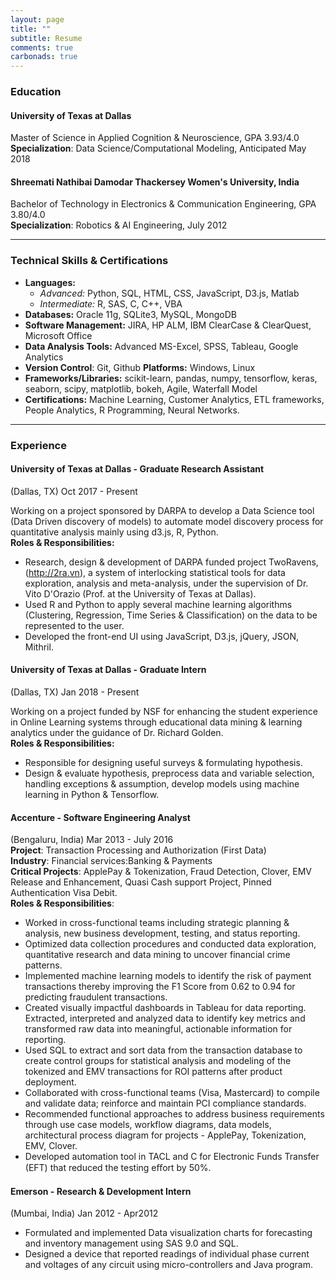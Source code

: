 ```yaml
---
layout: page
title: ""
subtitle: Resume
comments: true
carbonads: true
---
```


### Education

#### <span class="fa fa-graduation-cap about-icon"></span>  University of Texas at Dallas 

Master of Science in Applied Cognition & Neuroscience, GPA 3.93/4.0   
**Specialization**: Data Science/Computational Modeling, Anticipated May 2018

#### <span class="fa fa-graduation-cap about-icon"></span>  Shreemati Nathibai Damodar Thackersey Women's University, India 

Bachelor of Technology in Electronics & Communication Engineering, GPA 3.80/4.0   
**Specialization**: Robotics & AI Engineering, July 2012

---

### Technical Skills & Certifications

- **Languages:** 
  - *Advanced:* Python, SQL, HTML, CSS, JavaScript, D3.js, Matlab 
  - *Intermediate:* R, SAS, C, C++, VBA
- **Databases:** Oracle 11g, SQLite3, MySQL, MongoDB                           
- **Software Management:** JIRA, HP ALM, IBM ClearCase & ClearQuest, Microsoft Office  
- **Data Analysis Tools:** Advanced MS-Excel, SPSS, Tableau, Google Analytics  
- **Version Control**: Git, Github    **Platforms:** Windows, Linux  
- **Frameworks/Libraries:** scikit-learn, pandas, numpy, tensorflow, keras, seaborn, scipy, matplotlib, bokeh, Agile, Waterfall Model  
- **Certifications:** Machine Learning, Customer Analytics, ETL frameworks, People Analytics, R Programming, Neural Networks.

---

### Experience


#### <span class="fa fa-briefcase about-icon"></span>  University of Texas at Dallas - Graduate Research Assistant
(Dallas, TX)   Oct 2017 - Present  

Working on a project sponsored by DARPA to develop a Data Science tool (Data Driven discovery of models) to automate model discovery process for quantitative analysis mainly using d3.js, R, Python.  
**Roles & Responsibilities:** 

- Research, design & development of DARPA funded project TwoRavens, (http://2ra.vn), a system of interlocking statistical tools for data exploration, analysis and meta-analysis, under the supervision of Dr. Vito D'Orazio (Prof. at the University of Texas at Dallas).  
- Used R and Python to apply several machine learning algorithms (Clustering, Regression, Time Series & Classification) on the data to be represented to the user.  
- Developed the front-end UI using JavaScript, D3.js, jQuery, JSON, Mithril. 


#### <span class="fa fa-briefcase about-icon"></span>  University of Texas at Dallas - Graduate Intern
(Dallas, TX)   Jan 2018 - Present

Working on a project funded by NSF for enhancing the student experience in Online Learning systems through educational data mining & learning analytics under the guidance of Dr. Richard Golden.  
**Roles & Responsibilities:**

- Responsible for designing useful surveys & formulating hypothesis.  
- Design & evaluate hypothesis, preprocess data and variable selection, handling exceptions & assumption, develop models using machine learning in Python & Tensorflow.  


#### <span class="fa fa-briefcase about-icon"></span>  Accenture - Software Engineering Analyst 
(Bengaluru, India)   Mar 2013 - July 2016  
**Project**: Transaction Processing and Authorization (First Data)  
**Industry**: Financial services:Banking & Payments  
**Critical Projects**: ApplePay & Tokenization, Fraud Detection, Clover, EMV Release and Enhancement, Quasi Cash support Project, Pinned Authentication Visa Debit.  
**Roles & Responsibilities**:

- Worked in cross-functional teams including strategic planning & analysis, new business development, testing, and status reporting.
- Optimized data collection procedures and conducted data exploration, quantitative research and data mining to uncover financial crime patterns.
- Implemented machine learning models to identify the risk of payment transactions thereby improving the F1 Score from 0.62 to 0.94 for predicting fraudulent transactions.  
- Created visually impactful dashboards in Tableau for data reporting. Extracted, interpreted and analyzed data to identify key metrics and transformed raw data into meaningful, actionable information for reporting.  
- Used SQL to extract and sort data from the transaction database to create control groups for statistical analysis and modeling of the tokenized and EMV transactions for ROI patterns after product deployment.  
- Collaborated with cross-functional teams (Visa, Mastercard) to compile and validate data; reinforce and maintain PCI compliance standards. 
- Recommended functional approaches to address business requirements through use case models, workflow diagrams, data models, architectural process diagram for projects - ApplePay, Tokenization, EMV, Clover. 
- Developed automation tool in TACL and C for Electronic Funds Transfer (EFT) that reduced the testing eﬀort by 50%.


#### <span class="fa fa-briefcase about-icon"></span>  Emerson - Research & Development Intern
(Mumbai, India)   Jan 2012 - Apr2012

-  Formulated and implemented Data visualization charts for forecasting and inventory management using SAS 9.0 and SQL.
-  Designed a device that reported readings of individual phase current and voltages of any circuit using micro-controllers and Java program. 
